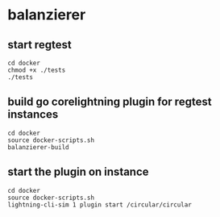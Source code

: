 # balanzierer

## start regtest
```console
cd docker
chmod +x ./tests
./tests
```

## build go corelightning plugin for regtest instances
```console
cd docker
source docker-scripts.sh
balanzierer-build
```

## start the plugin on instance
```console
cd docker
source docker-scripts.sh
lightning-cli-sim 1 plugin start /circular/circular
```
